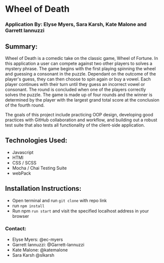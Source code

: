 # Wheel of Death 

### Application By: Elyse Myers, Sara Karsh, Kate Malone and Garrett Iannuzzi

## Summary:

Wheel of Death is a comedic take on the classic game, Wheel of Fortune. In this application a user can compete against two other players to solves a mystery phrase. The game begins with the first playing spinning the wheel and guessing a consonant in the puzzle. Dependant on the outcome of the player's guess, they can then choose to spin again or buy a vowel. Each player continues with their turn until they guess an incorrect vowel or consonant. The round is concluded when one of the players correctly solves the puzzle. The game is made up of four rounds and the winner is determined by the player with the largest grand total score at the conclusion of the fourth round.

The goals of this project include practicing OOP design, developing good practices with GitHub collaboration and workflow, and building out a robust test suite that also tests all functionality of the client-side application.

## Technologies Used:
  
  - Javascript 
  - HTMl
  - CSS / SCSS
  - Mocha / Chai Testing Suite
  - webPack 
  
## Installation Instructions: 
  - Open terminal and run  `git clone` with repo link
  - run `npm install`
  - Run npm `run start` and visit the specified localhost address in your browser

### Contact:
  - Elyse Myers: @ec-myers
  - Garrett Iannuzzi: @Garrett-Iannuzzi
  - Kate Malone: @katemalone
  - Sara Karsh @slkarsh
